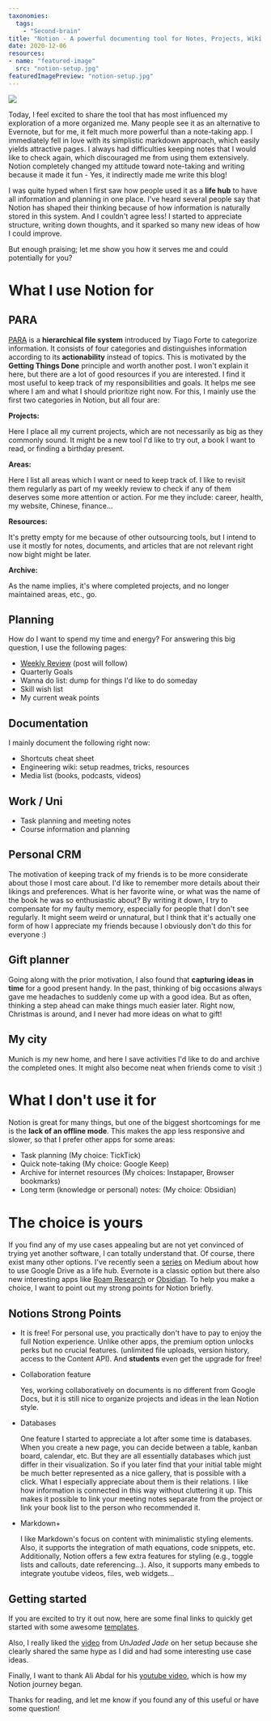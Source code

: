 ```yaml
---
taxonomies:
  tags:
    - "Second-brain"
title: "Notion - A powerful documenting tool for Notes, Projects, Wiki..."
date: 2020-12-06
resources:
- name: "featured-image"
  src: "notion-setup.jpg"
featuredImagePreview: "notion-setup.jpg"
---
```


<img src="/images/notion-setup.jpg">


Today, I feel excited to share the tool that has most influenced my exploration of a more organized me. Many people see it as an alternative to Evernote, but for me, it felt much more powerful than a note-taking app. I immediately fell in love with its simplistic markdown approach, which easily yields attractive pages. I always had difficulties keeping notes that I would like to check again, which discouraged me from using them extensively. Notion completely changed my attitude toward note-taking and writing because it made it fun - Yes, it indirectly made me write this blog!<!--more-->

I was quite hyped when I first saw how people used it as a **life hub** to have all information and planning in one place. I've heard several people say that Notion has shaped their thinking because of how information is naturally stored in this system. And I couldn't agree less! I started to appreciate structure, writing down thoughts, and it sparked so many new ideas of how I could improve.

But enough praising; let me show you how it serves me and could potentially for you?

# What I use Notion for

## PARA

[PARA](https://fortelabs.co/blog/para/) is a **hierarchical file system** introduced by Tiago Forte to categorize information.
It consists of four categories and distinguishes information according to its **actionability** instead of topics. This is motivated by the **Getting Things Done** principle and worth another post. I won't explain it here, but there are a lot of good resources if you are interested. I find it most useful to keep track of my responsibilities and goals. It helps me see where I am and what I should prioritize right now. For this, I mainly use the first two categories in Notion, but all four are:

**Projects:**

Here I place all my current projects, which are not necessarily as big as they commonly sound. It might be a new tool I'd like to try out, a book I want to read, or finding a birthday present.

**Areas:**

Here I list all areas which I want or need to keep track of. I like to revisit them regularly as part of my weekly review to check if any of them deserves some more attention or action. For me they include: career, health, my website, Chinese, finance...

**Resources:**

It's pretty empty for me because of other outsourcing tools, but I intend to use it mostly for notes, documents, and articles that are not relevant right now bight might be later.

**Archive:**

As the name implies, it's where completed projects, and no longer maintained areas, etc., go.

<!-- I also use the same hierarchy on my computer and for my bookmarks. Accordingly, my activity in each category varies across platforms. For Notion, it's mainly the first two in my case. -->

## Planning

How do I want to spend my time and energy? For answering this big question, I use the following pages:

- [Weekly Review](https://fortelabs.co/blog/the-one-touch-guide-to-doing-a-weekly-review/) (post will follow)
- Quarterly Goals
- Wanna do list: dump for things I'd like to do someday
- Skill wish list
- My current weak points

## Documentation

I mainly document the following right now:

- Shortcuts cheat sheet
- Engineering wiki: setup readmes, tricks, resources
- Media list (books, podcasts, videos)

## Work / Uni

- Task planning and meeting notes
- Course information and planning

## Personal CRM

The motivation of keeping track of my friends is to be more considerate about those I most care about. I'd like to remember more details about their likings and preferences. What is her favorite wine, or what was the name of the book he was so enthusiastic about? By writing it down, I try to compensate for my faulty memory, especially for people that I don't see regularly. It might seem weird or unnatural, but I think that it's actually one form of how I appreciate my friends because I obviously don't do this for everyone :)

## Gift planner

Going along with the prior motivation, I also found that **capturing ideas in time** for a good present handy. In the past, thinking of big occasions always gave me headaches to suddenly come up with a good idea. But as often, thinking a step ahead can make things much easier later.
Right now, Christmas is around, and I never had more ideas on what to gift!

## My city

Munich is my new home, and here I save activities I'd like to do and archive the completed ones. It might also become neat when friends come to visit :)

# What I don't use it for

Notion is great for many things, but one of the biggest shortcomings for me is the **lack of an offline mode**. This makes the app less responsive and slower, so that I prefer other apps for some areas:

- Task planning (My choice: TickTick)
- Quick note-taking (My choice: Google Keep)
- Archive for internet resources (My choices: Instapaper, Browser bookmarks)
- Long term (knowledge or personal) notes: (My choice: Obsidian)
<!-- knowledge storage.. Notion is based on page idea. But the brain and ideas are interconnected.. New tools such as Roam Research and Obsidian. I'm currently building my knowledge net in Obsidian, and I want to show it to you later when it has grown more.-->

# The choice is yours

If you find any of my use cases appealing but are not yet convinced of trying yet another software, I can totally understand that. Of course, there exist many other options. I've recently seen a [series](https://forge.medium.com/how-google-drive-can-make-every-corner-of-your-life-easier-9f3cc1acbb68) on Medium about how to use Google Drive as a life hub. Evernote is a classic option but there also new interesting apps like [Roam Research](https://roamresearch.com/) or [Obsidian](https://obsidian.md/). To help you make a choice, I want to point out my strong points for Notion briefly.

## Notions Strong Points

- It is free!
  For personal use, you practically don't have to pay to enjoy the full Notion experience. Unlike other apps, the premium option unlocks perks but no crucial features. (unlimited file uploads, version history, access to the Content API). And **students** even get the upgrade for free!

- Collaboration feature

  Yes, working collaboratively on documents is no different from Google Docs, but it is still nice to organize projects and ideas in the lean Notion style.

- Databases

  One feature I started to appreciate a lot after some time is databases. When you create a new page, you can decide between a table, kanban board, calendar, etc. But they are all essentially databases which just differ in their visualization. So if you later find that your initial table might be much better represented as a nice gallery, that is possible with a click. What I especially appreciate about them is their relations. I like how information is connected in this way without cluttering it up. This makes it possible to link your meeting notes separate from the project or link your book list to the person who recommended it.

- Markdown+

  I like Markdown's focus on content with minimalistic styling elements. Also, it supports the integration of math equations, code snippets, etc. Additionally, Notion offers a few extra features for styling (e.g., toggle lists and callouts, date referencing...). Also, it supports many embeds to integrate youtube videos, files, web widgets...

## Getting started

If you are excited to try it out now, here are some final links to quickly get started with some awesome [templates](https://www.notion.so/Notion-Template-Gallery-181e961aeb5c4ee6915307c0dfd5156d666).

Also, I really liked the [video](https://www.youtube.com/watch?v=67jFfjwUvRQ&ab_channel=UnJadedJade) from _UnJaded Jade_ on her setup because she clearly shared the same hype as I did and had some interesting use case ideas.

Finally, I want to thank Ali Abdal for his [youtube video](https://www.youtube.com/watch?v=ONG26-2mIHU), which is how my Notion journey began.

Thanks for reading, and let me know if you found any of this useful or have some question!
